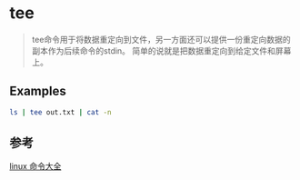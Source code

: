 # tee
> tee命令用于将数据重定向到文件，另一方面还可以提供一份重定向数据的副本作为后续命令的stdin。
简单的说就是把数据重定向到给定文件和屏幕上。

## Examples
``` bash
ls | tee out.txt | cat -n
```

## 参考
[linux 命令大全](https://man.linuxde.net/tee)
